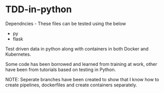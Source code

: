 # TDD-in-python

Dependncies - These files can be tested using the below
- py
- flask

Test driven data in python along with containers in both Docker and Kubernetes.

Some code has been borrowed and learned from training at work, other have been from tutorials based on testing in Python.

NOTE: Seperate branches have been created to show that I know how to create pipelines, dockerfiles and create containers separately.
